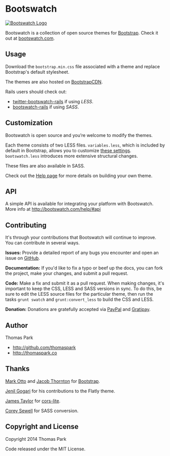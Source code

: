 Bootswatch
==========

[![Bootswatch Logo](./assets/img/logo-dark.png)](http://bootswatch.com)

Bootswatch is a collection of open source themes for [Bootstrap](http://getbootstrap.com/). Check it out at [bootswatch.com](http://bootswatch.com).

Usage
-----
Download the `bootstrap.min.css` file associated with a theme and replace Bootstrap's default stylesheet.

The themes are also hosted on [BootstrapCDN](http://www.bootstrapcdn.com/bootswatch/).

 Rails users should check out:

* [twitter-bootswatch-rails](https://github.com/scottvrosenthal/twitter-bootswatch-rails) if using _LESS_.
* [bootswatch-rails](https://github.com/maxim/bootswatch-rails) if using _SASS_.


Customization
------
Bootswatch is open source and you’re welcome to modify the themes.

Each theme consists of two LESS files. `variables.less`, which is included by default in Bootstrap, allows you to customize [these settings](http://getbootstrap.com/customize/#less-variables). `bootswatch.less` introduces more extensive structural changes.

These files are also available in SASS.

Check out the [Help page](http://bootswatch.com/help/) for more details on building your own theme.

API
-----

A simple API is available for integrating your platform with Bootswatch. More info at http://bootswatch.com/help/#api

Contributing
-----
It's through your contributions that Bootswatch will continue to improve. You can contribute in several ways.

**Issues:** Provide a detailed report of any bugs you encounter and open an issue on [GitHub](https://github.com/thomaspark/bootswatch/issues).

**Documentation:** If you'd like to fix a typo or beef up the docs, you can fork the project, make your changes, and submit a pull request.

**Code:** Make a fix and submit it as a pull request. When making changes, it's important to keep the CSS, LESS and SASS versions in sync. To do this, be sure to edit the LESS source files for the particular theme, then run the  tasks `grunt swatch` and `grunt:convert_less` to build the CSS and LESS.

**Donation:** Donations are gratefully accepted via [PayPal](https://www.paypal.com/cgi-bin/webscr?cmd=_s-xclick&amp;hosted_button_id=F22JEM3Q78JC2) and [Gratipay](https://gratipay.com/bootswatch/).

Author
------
Thomas Park

+ http://github.com/thomaspark
+ http://thomaspark.co

Thanks
------
[Mark Otto](https://github.com/mdo) and [Jacob Thornton](https://github.com/fat) for [Bootstrap](https://github.com/twbs/bootstrap).

[Jenil Gogari](http://www.jgog.in/) for his contributions to the Flatly theme.

[James Taylor](https://github.com/jostylr) for [cors-lite](https://github.com/jostylr/cors-lite).

[Corey Sewell](https://github.com/cjsewell) for SASS conversion.


Copyright and License
----
Copyright 2014 Thomas Park

Code released under the MIT License.
